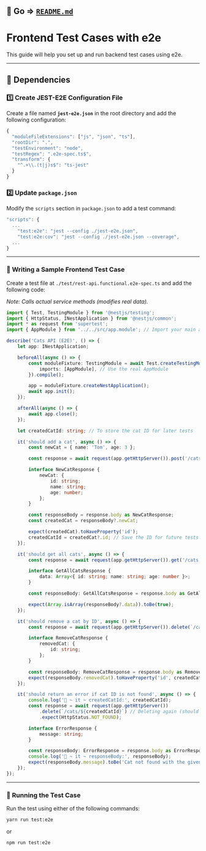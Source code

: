 ## 📄 Go => **[`README.md`](./README.md)**

# Frontend Test Cases with e2e

This guide will help you set up and run backend test cases using e2e.

---

## 📌 Dependencies

### 1️⃣ Create JEST-E2E Configuration File

Create a file named **`jest-e2e.json`** in the root directory and add the following configuration:

```ts
{
  "moduleFileExtensions": ["js", "json", "ts"],
  "rootDir": ".",
  "testEnvironment": "node",
  "testRegex": ".e2e-spec.ts$",
  "transform": {
    "^.+\\.(t|j)s$": "ts-jest"
  }
}
```

### 2️⃣ Update `package.json`

Modify the `scripts` section in `package.json` to add a test command:

```ts
"scripts": {
  ...
    "test:e2e": "jest --config ./jest-e2e.json",
    "test:e2e:cov": "jest --config ./jest-e2e.json --coverage",
  ...
}
```

---

### 📝 Writing a Sample Frontend Test Case

Create a test file at `./test/rest-api.functional.e2e-spec.ts` and add the following code:

_Note: Calls actual service methods (modifies real data)._

```ts
import { Test, TestingModule } from '@nestjs/testing';
import { HttpStatus, INestApplication } from '@nestjs/common';
import * as request from 'supertest';
import { AppModule } from '../../src/app.module'; // Import your main app module

describe('Cats API (E2E)', () => {
    let app: INestApplication;

    beforeAll(async () => {
        const moduleFixture: TestingModule = await Test.createTestingModule({
            imports: [AppModule], // Use the real AppModule
        }).compile();

        app = moduleFixture.createNestApplication();
        await app.init();
    });

    afterAll(async () => {
        await app.close();
    });

    let createdCatId: string; // To store the cat ID for later tests

    it('should add a cat', async () => {
        const newCat = { name: 'Tom', age: 3 };

        const response = await request(app.getHttpServer()).post('/cats').send(newCat).expect(HttpStatus.CREATED);

        interface NewCatResponse {
            newCat: {
                id: string;
                name: string;
                age: number;
            };
        }

        const responseBody = response.body as NewCatResponse;
        const createdCat = responseBody?.newCat;

        expect(createdCat).toHaveProperty('id');
        createdCatId = createdCat?.id; // Save the ID for future tests
    });

    it('should get all cats', async () => {
        const response = await request(app.getHttpServer()).get('/cats').expect(HttpStatus.OK);

        interface GetAllCatsResponse {
            data: Array<{ id: string; name: string; age: number }>;
        }

        const responseBody: GetAllCatsResponse = response.body as GetAllCatsResponse;

        expect(Array.isArray(responseBody?.data)).toBe(true);
    });

    it('should remove a cat by ID', async () => {
        const response = await request(app.getHttpServer()).delete(`/cats/${createdCatId}`).expect(HttpStatus.OK);

        interface RemoveCatResponse {
            removedCat: {
                id: string;
            };
        }

        const responseBody: RemoveCatResponse = response.body as RemoveCatResponse;
        expect(responseBody.removedCat).toHaveProperty('id', createdCatId);
    });

    it('should return an error if cat ID is not found', async () => {
        console.log('🚀 ~ it ~ createdCatId:', createdCatId);
        const response = await request(app.getHttpServer())
            .delete(`/cats/${createdCatId}`) // Deleting again (should fail)
            .expect(HttpStatus.NOT_FOUND);

        interface ErrorResponse {
            message: string;
        }

        const responseBody: ErrorResponse = response.body as ErrorResponse;
        console.log('🚀 ~ it ~ responseBody:', responseBody);
        expect(responseBody.message).toBe('Cat not found with the given ID!');
    });
});
```

---

### 🚀 Running the Test Case

Run the test using either of the following commands:

```sh
yarn run test:e2e
```

or

```sh
npm run test:e2e
```
